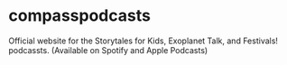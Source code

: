# compasspodcasts
Official website for the Storytales for Kids, Exoplanet Talk, and Festivals! podcassts. (Available on Spotify and Apple Podcasts)
